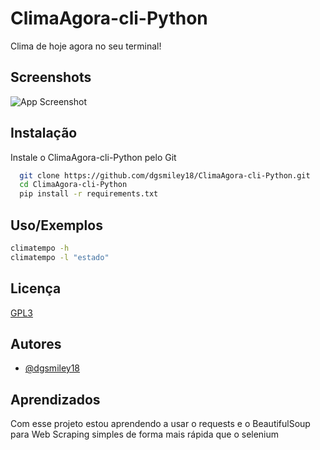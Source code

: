 
# ClimaAgora-cli-Python

Clima de hoje agora no seu terminal!


## Screenshots

![App Screenshot](https://i.imgur.com/DAzYqY2.png)


## Instalação

Instale o ClimaAgora-cli-Python pelo Git

```bash
  git clone https://github.com/dgsmiley18/ClimaAgora-cli-Python.git
  cd ClimaAgora-cli-Python
  pip install -r requirements.txt
```
    
## Uso/Exemplos

```bash
climatempo -h
climatempo -l "estado"
```


## Licença

[GPL3](https://choosealicense.com/licenses/gpl-3.0//)


## Autores

- [@dgsmiley18](https://github.com/dgsmiley18)


## Aprendizados

Com esse projeto estou aprendendo a usar o requests e o BeautifulSoup para Web Scraping simples de forma mais rápida que o selenium

